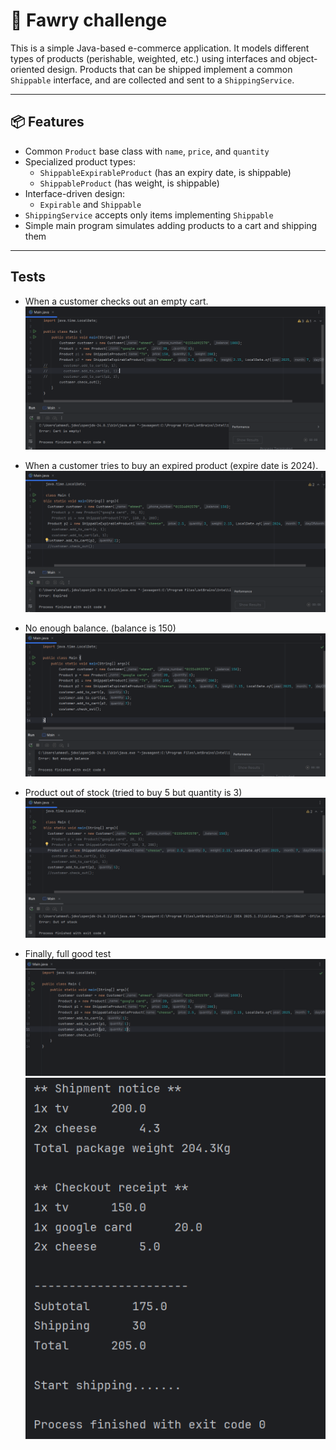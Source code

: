 # 🛒 Fawry challenge

This is a simple Java-based e-commerce application. It models different types of products (perishable, weighted, etc.) using interfaces and object-oriented design. Products that can be shipped implement a common `Shippable` interface, and are collected and sent to a `ShippingService`.

---

## 📦 Features

- Common `Product` base class with `name`, `price`, and `quantity`
- Specialized product types:
    - `ShippableExpirableProduct` (has an expiry date, is shippable)
    - `ShippableProduct` (has weight, is shippable)
- Interface-driven design:
    - `Expirable` and `Shippable`
- `ShippingService` accepts only items implementing `Shippable`
- Simple main program simulates adding products to a cart and shipping them

---
## Tests
- When a customer checks out an empty cart.
![alt text](./img/EmptyCart.png)

- When a customer tries to buy an expired product (expire date is 2024).
![alt text](./img/ExpiredProduct.png)

- No enough balance. (balance is 150)
![alt text](./img/NotEnoughMoney.png)

- Product out of stock (tried to buy 5 but quantity is 3)
![alt text](./img/OutOfStock.png)

- Finally, full good test
![alt text](./img/GoodTest.png)
  ![alt text](./img/NewInvoice.png)

